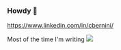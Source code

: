 ### Howdy 👋
https://www.linkedin.com/in/cbernini/

Most of the time I'm writing <img src="https://img.shields.io/badge/Go-00ADD8?style=for-the-badge&logo=go&logoColor=white"/>


